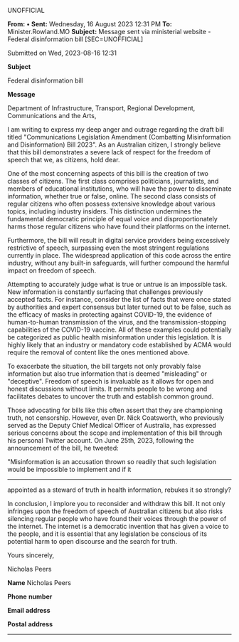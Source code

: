 UNOFFICIAL

**From:** **•**
**Sent:** Wednesday, 16 August 2023 12:31 PM
**To:** Minister.Rowland.MO
**Subject:** Message sent via ministerial website     - Federal disinformation bill [SEC=UNOFFICIAL]

Submitted on Wed, 2023-08-16 12:31

**Subject**

Federal disinformation bill

**Message**

Department of Infrastructure, Transport, Regional Development, Communications and the Arts,

I am writing to express my deep anger and outrage regarding the draft bill titled "Communications Legislation
Amendment (Combatting Misinformation and Disinformation) Bill 2023". As an Australian citizen, I strongly believe
that this bill demonstrates a severe lack of respect for the freedom of speech that we, as citizens, hold dear.

One of the most concerning aspects of this bill is the creation of two classes of citizens. The first class comprises
politicians, journalists, and members of educational institutions, who will have the power to disseminate
information, whether true or false, online. The second class consists of regular citizens who often possess extensive
knowledge about various topics, including industry insiders. This distinction undermines the fundamental democratic
principle of equal voice and disproportionately harms those regular citizens who have found their platforms on the
internet.

Furthermore, the bill will result in digital service providers being excessively restrictive of speech, surpassing even
the most stringent regulations currently in place. The widespread application of this code across the entire industry,
without any built-in safeguards, will further compound the harmful impact on freedom of speech.

Attempting to accurately judge what is true or untrue is an impossible task. New information is constantly surfacing
that challenges previously accepted facts. For instance, consider the list of facts that were once stated by authorities
and expert consensus but later turned out to be false, such as the efficacy of masks in protecting against COVID-19,
the evidence of human-to-human transmission of the virus, and the transmission-stopping capabilities of the
COVID-19 vaccine. All of these examples could potentially be categorized as public health misinformation under this
legislation. It is highly likely that an industry or mandatory code established by ACMA would require the removal of
content like the ones mentioned above.

To exacerbate the situation, the bill targets not only provably false information but also true information that is
deemed "misleading" or "deceptive". Freedom of speech is invaluable as it allows for open and honest discussions
without limits. It permits people to be wrong and facilitates debates to uncover the truth and establish common
ground.

Those advocating for bills like this often assert that they are championing truth, not censorship. However, even Dr.
Nick Coatsworth, who previously served as the Deputy Chief Medical Officer of Australia, has expressed serious
concerns about the scope and implementation of this bill through his personal Twitter account. On June 25th, 2023,
following the announcement of the bill, he tweeted:

"Misinformation is an accusation thrown so readily that such legislation would be impossible to implement and if it


-----

appointed as a steward of truth in health information, rebukes it so strongly?

In conclusion, I implore you to reconsider and withdraw this bill. It not only infringes upon the freedom of speech of
Australian citizens but also risks silencing regular people who have found their voices through the power of the
internet. The internet is a democratic invention that has given a voice to the people, and it is essential that any
legislation be conscious of its potential harm to open discourse and the search for truth.

Yours sincerely,

Nicholas Peers

**Name**
Nicholas Peers

**Phone** **number**

**Email** **address**

**Postal** **address**


-----


